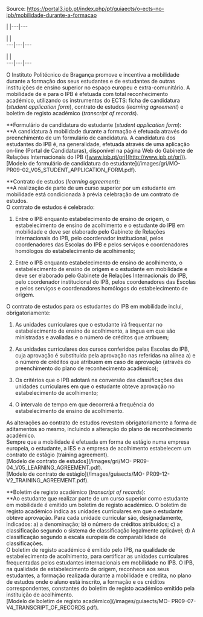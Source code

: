Source: https://portal3.ipb.pt/index.php/pt/guiaects/o-ects-no-ipb/mobilidade-durante-a-formacao

| |---|---  
  
| |   
---|---|---  
  
| |   
---|---|---  
  
  

O Instituto Politécnico de Bragança promove e incentiva a mobilidade durante a
formação dos seus estudantes e de estudantes de outras instituições de ensino
superior no espaço europeu e extra-comunitário. A mobilidade de e para o IPB é
efetuada com total reconhecimento académico, utilizando os instrumentos do
ECTS: ficha de candidatura (_student application form_), contrato de estudos
(_learning agreement_) e boletim de registo académico (_transcript of
records_).  

**Formulário de candidatura do estudante (_student application form_):  
**A candidatura à mobilidade durante a formação é efetuada através do
preenchimento de um formulário de candidatura. A candidatura dos estudantes do
IPB é, na generalidade, efetuada através de uma aplicação on-line (Portal de
Candidaturas), disponível na página Web do Gabinete de Relações Internacionais
do IPB ([www.ipb.pt/gri](http://www.ipb.pt/gri)).  
[Modelo de formulário de candidatura do estudante](/images/gri/MO-
PR09-02_V05_STUDENT_APPLICATION_FORM.pdf).  
  
**Contrato de estudos (_learning agreement_):  
**A realização de parte de um curso superior por um estudante em mobilidade
está condicionada à prévia celebração de um contrato de estudos.  
O contrato de estudos é celebrado:

  1. Entre o IPB enquanto estabelecimento de ensino de origem, o estabelecimento de ensino de acolhimento e o estudante do IPB em mobilidade e deve ser elaborado pelo Gabinete de Relações Internacionais do IPB, pelo coordenador institucional, pelos coordenadores das Escolas do IPB e pelos serviços e coordenadores homólogos do estabelecimento de acolhimento;

  2. Entre o IPB enquanto estabelecimento de ensino de acolhimento, o estabelecimento de ensino de origem e o estudante em mobilidade e deve ser elaborado pelo Gabinete de Relações Internacionais do IPB, pelo coordenador institucional do IPB, pelos coordenadores das Escolas e pelos serviços e coordenadores homólogos do estabelecimento de origem. 

O contrato de estudos para os estudantes do IPB em mobilidade inclui,
obrigatoriamente:

  1. As unidades curriculares que o estudante irá frequentar no estabelecimento de ensino de acolhimento, a língua em que são ministradas e avaliadas e o número de créditos que atribuem;

  2. As unidades curriculares dos cursos conferidos pelas Escolas do IPB, cuja aprovação é substituída pela aprovação nas referidas na alínea a) e o número de créditos que atribuem em caso de aprovação (através do preenchimento do plano de reconhecimento académico);

  3. Os critérios que o IPB adotará na conversão das classificações das unidades curriculares em que o estudante obteve aprovação no estabelecimento de acolhimento;

  4. O intervalo de tempo em que decorrerá a frequência do estabelecimento de ensino de acolhimento.

As alterações ao contrato de estudos revestem obrigatoriamente a forma de
aditamentos ao mesmo, incluindo a alteração do plano de reconhecimento
académico.  
Sempre que a mobilidade é efetuada em forma de estágio numa empresa europeia,
o estudante, a IES e a empresa de acolhimento estabelecem um contrato de
estágio (training agreement).  
[Modelo de contrato de estudos](/images/gri/MO-
PR09-04_V05_LEARNING_AGREEMENT.pdf).  
[Modelo de contrato de estágio](/images/guiaects/MO-
PR09-12-V2_TRAINING_AGREEMENT.pdf).  

**Boletim de registo académico (_transcript of records_):  
**Ao estudante que realizar parte de um curso superior como estudante em
mobilidade é emitido um boletim de registo académico. O boletim de registo
académico indica as unidades curriculares em que o estudante obteve aprovação.
Para cada unidade curricular são, designadamente, indicados: a) a denominação;
b) o número de créditos atribuídos; c) a classificação segundo o sistema de
classificação legalmente aplicável; d) A classificação segundo a escala
europeia de comparabilidade de classificações.  
O boletim de registo académico é emitido pelo IPB, na qualidade de
estabelecimento de acolhimento, para certificar as unidades curriculares
frequentadas pelos estudantes internacionais em mobilidade no IPB. O IPB, na
qualidade de estabelecimento de origem, reconhece aos seus estudantes, a
formação realizada durante a mobilidade e credita, no plano de estudos onde o
aluno está inscrito, a formação e os créditos correspondentes, constantes do
boletim de registo académico emitido pela instituição de acolhimento.  
[Modelo de boletim de registo académico](/images/guiaects/MO-
PR09-07-V4_TRANSCRIPT_OF_RECORDS.pdf).  
  
  
